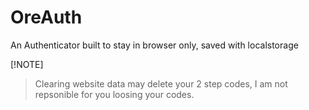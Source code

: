 # OreAuth

An Authenticator built to stay in browser only, saved with localstorage

[!NOTE]
> Clearing website data may delete your 2 step codes, I am not repsonible for you loosing your codes.
